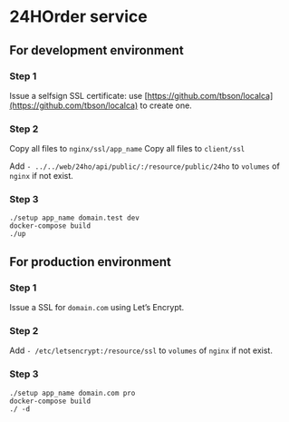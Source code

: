 # 24HOrder service

## For development environment

### Step 1

Issue a selfsign SSL certificate: use [https://github.com/tbson/localca](https://github.com/tbson/localca) to create one.

### Step 2

Copy all files to `nginx/ssl/app_name` 
Copy all files to `client/ssl` 

Add `- ../../web/24ho/api/public/:/resource/public/24ho` to `volumes` of `nginx` if not exist.

### Step 3

```
./setup app_name domain.test dev
docker-compose build
./up
```

## For production environment

### Step 1

Issue a SSL for `domain.com` using Let’s Encrypt.

### Step 2

Add `- /etc/letsencrypt:/resource/ssl` to `volumes` of `nginx` if not exist.

### Step 3

```
./setup app_name domain.com pro
docker-compose build
./ -d
```
